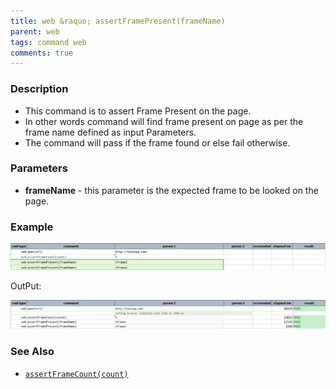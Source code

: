 ```yaml
---
title: web &raquo; assertFramePresent(frameName)
parent: web
tags: command web
comments: true
---
```



### Description

- This command is to assert Frame Present on the page.
- In other words command will find frame present on page as per the frame name defined as input Parameters.
- The command will pass if the frame found or else fail otherwise.

### Parameters

- **frameName** - this parameter is the expected frame to be looked on the page.

### Example

![](image/assertFramePresent_01.png)

OutPut:

![](image/assertFramePresent_02.png)

### See Also

- [`assertFrameCount(count)`](assertFrameCount(count).html)